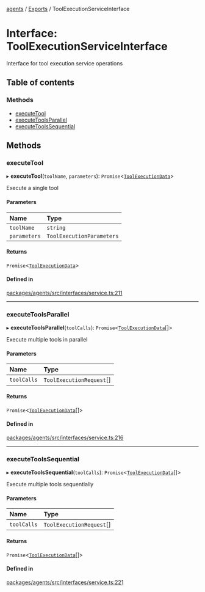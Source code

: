 <!-- 
 ⚠️  AUTO-GENERATED FILE - DO NOT EDIT MANUALLY
 This file is automatically generated by scripts/docs-generator.js
 To make changes, edit the source TypeScript files or update the generator script
-->

[agents](../../) / [Exports](../modules) / ToolExecutionServiceInterface

# Interface: ToolExecutionServiceInterface

Interface for tool execution service operations

## Table of contents

### Methods

- [executeTool](ToolExecutionServiceInterface#executetool)
- [executeToolsParallel](ToolExecutionServiceInterface#executetoolsparallel)
- [executeToolsSequential](ToolExecutionServiceInterface#executetoolssequential)

## Methods

### executeTool

▸ **executeTool**(`toolName`, `parameters`): `Promise`\<[`ToolExecutionData`](../modules#toolexecutiondata)\>

Execute a single tool

#### Parameters

| Name | Type |
| :------ | :------ |
| `toolName` | `string` |
| `parameters` | `ToolExecutionParameters` |

#### Returns

`Promise`\<[`ToolExecutionData`](../modules#toolexecutiondata)\>

#### Defined in

[packages/agents/src/interfaces/service.ts:211](https://github.com/woojubb/robota/blob/a69b4da7c5c53be6f90be7c6508928a6d39cf60b/packages/agents/src/interfaces/service.ts#L211)

___

### executeToolsParallel

▸ **executeToolsParallel**(`toolCalls`): `Promise`\<[`ToolExecutionData`](../modules#toolexecutiondata)[]\>

Execute multiple tools in parallel

#### Parameters

| Name | Type |
| :------ | :------ |
| `toolCalls` | `ToolExecutionRequest`[] |

#### Returns

`Promise`\<[`ToolExecutionData`](../modules#toolexecutiondata)[]\>

#### Defined in

[packages/agents/src/interfaces/service.ts:216](https://github.com/woojubb/robota/blob/a69b4da7c5c53be6f90be7c6508928a6d39cf60b/packages/agents/src/interfaces/service.ts#L216)

___

### executeToolsSequential

▸ **executeToolsSequential**(`toolCalls`): `Promise`\<[`ToolExecutionData`](../modules#toolexecutiondata)[]\>

Execute multiple tools sequentially

#### Parameters

| Name | Type |
| :------ | :------ |
| `toolCalls` | `ToolExecutionRequest`[] |

#### Returns

`Promise`\<[`ToolExecutionData`](../modules#toolexecutiondata)[]\>

#### Defined in

[packages/agents/src/interfaces/service.ts:221](https://github.com/woojubb/robota/blob/a69b4da7c5c53be6f90be7c6508928a6d39cf60b/packages/agents/src/interfaces/service.ts#L221)
